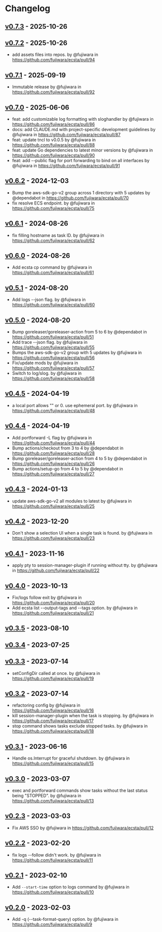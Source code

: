# Changelog

## [v0.7.3](https://github.com/fujiwara/ecsta/compare/v0.7.2...v0.7.3) - 2025-10-26

## [v0.7.2](https://github.com/fujiwara/ecsta/compare/v0.7.1...v0.7.2) - 2025-10-26
- add assets files into repos. by @fujiwara in https://github.com/fujiwara/ecsta/pull/94

## [v0.7.1](https://github.com/fujiwara/ecsta/compare/v0.7.0...v0.7.1) - 2025-09-19
- Immutable release by @fujiwara in https://github.com/fujiwara/ecsta/pull/92

## [v0.7.0](https://github.com/fujiwara/ecsta/compare/v0.6.2...v0.7.0) - 2025-06-06
- feat: add customizable log formatting with sloghandler by @fujiwara in https://github.com/fujiwara/ecsta/pull/86
- docs: add CLAUDE.md with project-specific development guidelines by @fujiwara in https://github.com/fujiwara/ecsta/pull/87
- feat: update tncl to v0.0.5 by @fujiwara in https://github.com/fujiwara/ecsta/pull/88
- feat: update Go dependencies to latest minor versions by @fujiwara in https://github.com/fujiwara/ecsta/pull/90
- feat: add --public flag for port forwarding to bind on all interfaces by @fujiwara in https://github.com/fujiwara/ecsta/pull/91

## [v0.6.2](https://github.com/fujiwara/ecsta/compare/v0.6.1...v0.6.2) - 2024-12-03
- Bump the aws-sdk-go-v2 group across 1 directory with 5 updates by @dependabot in https://github.com/fujiwara/ecsta/pull/70
- fix resolve ECS endpoint. by @fujiwara in https://github.com/fujiwara/ecsta/pull/75

## [v0.6.1](https://github.com/fujiwara/ecsta/compare/v0.6.0...v0.6.1) - 2024-08-26
- fix filling hostname as task ID. by @fujiwara in https://github.com/fujiwara/ecsta/pull/62

## [v0.6.0](https://github.com/fujiwara/ecsta/compare/v0.5.1...v0.6.0) - 2024-08-26
- Add ecsta cp command by @fujiwara in https://github.com/fujiwara/ecsta/pull/61

## [v0.5.1](https://github.com/fujiwara/ecsta/compare/v0.5.0...v0.5.1) - 2024-08-20
- Add logs --json flag. by @fujiwara in https://github.com/fujiwara/ecsta/pull/60

## [v0.5.0](https://github.com/fujiwara/ecsta/compare/v0.4.5...v0.5.0) - 2024-08-20
- Bump goreleaser/goreleaser-action from 5 to 6 by @dependabot in https://github.com/fujiwara/ecsta/pull/51
- Add trace --json flag. by @fujiwara in https://github.com/fujiwara/ecsta/pull/55
- Bumps the aws-sdk-go-v2 group with 5 updates by @fujiwara in https://github.com/fujiwara/ecsta/pull/56
- Fix/update mods by @fujiwara in https://github.com/fujiwara/ecsta/pull/57
- Switch to log/slog. by @fujiwara in https://github.com/fujiwara/ecsta/pull/58

## [v0.4.5](https://github.com/fujiwara/ecsta/compare/v0.4.4...v0.4.5) - 2024-04-19
- a local port allows "" or 0. use ephemeral port. by @fujiwara in https://github.com/fujiwara/ecsta/pull/48

## [v0.4.4](https://github.com/fujiwara/ecsta/compare/v0.4.3...v0.4.4) - 2024-04-19
- Add portforward -L flag by @fujiwara in https://github.com/fujiwara/ecsta/pull/44
- Bump actions/checkout from 3 to 4 by @dependabot in https://github.com/fujiwara/ecsta/pull/28
- Bump goreleaser/goreleaser-action from 4 to 5 by @dependabot in https://github.com/fujiwara/ecsta/pull/26
- Bump actions/setup-go from 4 to 5 by @dependabot in https://github.com/fujiwara/ecsta/pull/27

## [v0.4.3](https://github.com/fujiwara/ecsta/compare/v0.4.2...v0.4.3) - 2024-01-13
- update aws-sdk-go-v2 all modules to latest by @fujiwara in https://github.com/fujiwara/ecsta/pull/25

## [v0.4.2](https://github.com/fujiwara/ecsta/compare/v0.4.1...v0.4.2) - 2023-12-20
- Don't show a selection UI when a single task is found. by @fujiwara in https://github.com/fujiwara/ecsta/pull/23

## [v0.4.1](https://github.com/fujiwara/ecsta/compare/v0.4.0...v0.4.1) - 2023-11-16
- apply pty to session-manager-plugin if running without tty. by @fujiwara in https://github.com/fujiwara/ecsta/pull/22

## [v0.4.0](https://github.com/fujiwara/ecsta/compare/v0.3.5...v0.4.0) - 2023-10-13
- Fix/logs follow exit by @fujiwara in https://github.com/fujiwara/ecsta/pull/20
- Add ecsta list --output-tags and --tags option. by @fujiwara in https://github.com/fujiwara/ecsta/pull/21

## [v0.3.5](https://github.com/fujiwara/ecsta/compare/v0.3.4...v0.3.5) - 2023-08-10

## [v0.3.4](https://github.com/fujiwara/ecsta/compare/v0.3.3...v0.3.4) - 2023-07-25

## [v0.3.3](https://github.com/fujiwara/ecsta/compare/v0.3.2...v0.3.3) - 2023-07-14
- setConfigDir called at once. by @fujiwara in https://github.com/fujiwara/ecsta/pull/19

## [v0.3.2](https://github.com/fujiwara/ecsta/compare/v0.3.1...v0.3.2) - 2023-07-14
- refactoring config by @fujiwara in https://github.com/fujiwara/ecsta/pull/16
- kill session-manager-plugin when the task is stopping. by @fujiwara in https://github.com/fujiwara/ecsta/pull/17
- stop command shows tasks exclude stopped tasks. by @fujiwara in https://github.com/fujiwara/ecsta/pull/18

## [v0.3.1](https://github.com/fujiwara/ecsta/compare/v0.3.0...v0.3.1) - 2023-06-16
- Handle os.Interrupt for graceful shutdown. by @fujiwara in https://github.com/fujiwara/ecsta/pull/15

## [v0.3.0](https://github.com/fujiwara/ecsta/compare/v0.2.3...v0.3.0) - 2023-03-07
- exec and portforward commands show tasks without the last status being "STOPPED". by @fujiwara in https://github.com/fujiwara/ecsta/pull/13

## [v0.2.3](https://github.com/fujiwara/ecsta/compare/v0.2.2...v0.2.3) - 2023-03-03
- Fix AWS SSO by @fujiwara in https://github.com/fujiwara/ecsta/pull/12

## [v0.2.2](https://github.com/fujiwara/ecsta/compare/v0.2.1...v0.2.2) - 2023-02-20
- fix logs --follow didn't work. by @fujiwara in https://github.com/fujiwara/ecsta/pull/11

## [v0.2.1](https://github.com/fujiwara/ecsta/compare/v0.2.0...v0.2.1) - 2023-02-10
- Add `--start-time` option to logs command by @fujiwara in https://github.com/fujiwara/ecsta/pull/10

## [v0.2.0](https://github.com/fujiwara/ecsta/compare/v0.1.3...v0.2.0) - 2023-02-03
- Add -q (--task-format-query) option. by @fujiwara in https://github.com/fujiwara/ecsta/pull/9
